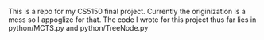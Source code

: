 This is a repo for my CS5150 final project. Currently the originization is a mess so I appoglize for that.
The code I wrote for this project thus far lies in python/MCTS.py and python/TreeNode.py
